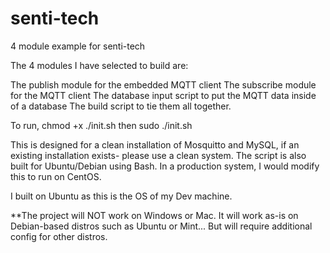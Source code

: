 # senti-tech
4 module example for senti-tech


The 4 modules I have selected to build are:

   The publish module for the embedded MQTT client
   The subscribe module for the MQTT client
   The database input script to put the MQTT data inside of a database
   The build script to tie them all together.
 
 To run, chmod +x ./init.sh
 then sudo ./init.sh 
 
 This is designed for a clean installation of Mosquitto and MySQL, if an existing installation exists- please use a clean system.
 The script is also built for Ubuntu/Debian using Bash. In a production system, I would modify this to run on CentOS. 
 
 I built on Ubuntu as this is the OS of my Dev machine.

**The project will NOT work on Windows or Mac. It will work as-is on Debian-based distros such as Ubuntu or Mint... But will require additional config for other distros.
